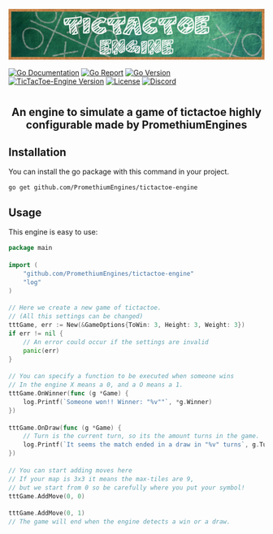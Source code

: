 ![TicTacToe Engine Thumbnail](https://raw.githubusercontent.com/PromethiumEngines/.github/main/assets/ttt-engine-large.png)

[![Go Documentation](https://pkg.go.dev/badge/github.com/PromethiumEngines/tictactoe-engine.svg)](https://pkg.go.dev/github.com/PromethiumEngines/tictactoe-engine)
[![Go Report](https://goreportcard.com/badge/github.com/PromethiumEngines/tictactoe-engine)](https://goreportcard.com/report/github.com/PromethiumEngines/tictactoe-engine)
[![Go Version](https://img.shields.io/github/go-mod/go-version/PromethiumEngines/tictactoe-engine)](https://golang.org/doc/devel/release.html)
[![TicTacToe-Engine Version](https://img.shields.io/github/v/tag/PromethiumEngines/tictactoe-engine?label=release)](https://github.com/PromethiumEngines/tictactoe-engine/)
[![License](https://img.shields.io/github/license/PromethiumEngines/tictactoe-engine)](https://www.apache.org/licenses/LICENSE-2.0)
[![Discord](https://discord.com/api/guilds/761370919419117598/widget.png)](https://discord.gg/g3ZbCmShD4)

<h1></h1>

<h2 align="center">An engine to simulate a game of tictactoe highly configurable made by <b>PromethiumEngines</b></h2>

<h2>Installation</h2>

You can install the go package with this command in your project.

```
go get github.com/PromethiumEngines/tictactoe-engine
```

<h2>Usage</h2>

This engine is easy to use:

```go
package main

import (
	"github.com/PromethiumEngines/tictactoe-engine"
	"log"
)

// Here we create a new game of tictactoe.
// (All this settings can be changed)
tttGame, err := New(&GameOptions{ToWin: 3, Height: 3, Weight: 3})
if err != nil {
    // An error could occur if the settings are invalid 
    panic(err)
}

// You can specify a function to be executed when someone wins
// In the engine X means a 0, and a O means a 1.
tttGame.OnWinner(func (g *Game) {
	log.Printf(`Someone won!! Winner: "%v""`, *g.Winner)
})

tttGame.OnDraw(func (g *Game) {
	// Turn is the current turn, so its the amount turns in the game.
	log.Printf(`It seems the match ended in a draw in "%v" turns`, g.Turn)
})

// You can start adding moves here
// If your map is 3x3 it means the max-tiles are 9,
// but we start from 0 so be carefully where you put your symbol!
tttGame.AddMove(0, 0)

tttGame.AddMove(0, 1)
// The game will end when the engine detects a win or a draw.
```